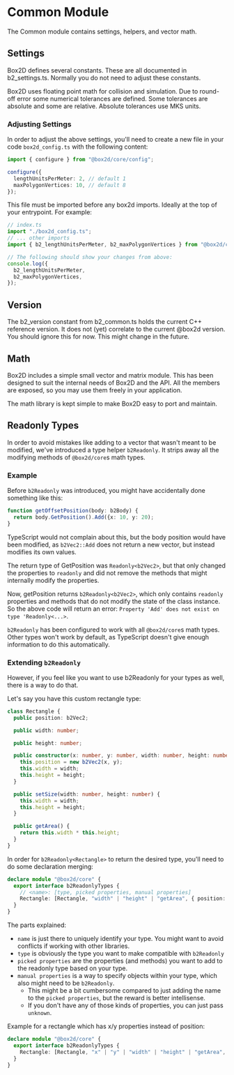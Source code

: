 # Common Module

The Common module contains settings, helpers, and vector math.

## Settings

Box2D defines several constants. These are all documented in
b2_settings.ts. Normally you do not need to adjust these constants.

Box2D uses floating point math for collision and simulation. Due to
round-off error some numerical tolerances are defined. Some tolerances
are absolute and some are relative. Absolute tolerances use MKS units.

### Adjusting Settings

In order to adjust the above settings, you'll need to create a new file in your code `box2d_config.ts` with the following content:

```ts
import { configure } from "@box2d/core/config";

configure({
  lengthUnitsPerMeter: 2, // default 1
  maxPolygonVertices: 10, // default 8
});
```

This file must be imported before any box2d imports. Ideally at the top of your entrypoint. For example:

```ts
// index.ts
import "./box2d_config.ts";
// ... other imports
import { b2_lengthUnitsPerMeter, b2_maxPolygonVertices } from "@box2d/core";

// The following should show your changes from above:
console.log({
  b2_lengthUnitsPerMeter,
  b2_maxPolygonVertices,
});
```

## Version

The b2_version constant from b2_common.ts holds the current C++ reference version. It does not (yet) correlate to the current @box2d version.
You should ignore this for now. This might change in the future.

## Math

Box2D includes a simple small vector and matrix module. This has been
designed to suit the internal needs of Box2D and the API. All the
members are exposed, so you may use them freely in your application.

The math library is kept simple to make Box2D easy to port and maintain.

## Readonly Types

In order to avoid mistakes like adding to a vector that wasn't meant to be modified, we've introduced a type helper `b2Readonly`.
It strips away all the modifying methods of `@box2d/core`s math types.

### Example

Before `b2Readonly` was introduced, you might have accidentally done something like this:

```ts
function getOffsetPosition(body: b2Body) {
  return body.GetPosition().Add({x: 10, y: 20);
}
```

TypeScript would not complain about this, but the body position would have been modified, as `b2Vec2::Add` does not return a new vector, but instead modifies its own values.

The return type of GetPosition was `Readonly<b2Vec2>`, but that only changed the properties to `readonly` and did not remove the methods that might internally modify the properties.

Now, getPosition returns `b2Readonly<b2Vec2>`, which only contains `readonly` properties and methods that do not modify the state of the class instance.
So the above code will return an error: `Property 'Add' does not exist on type 'Readonly<...>`.

`b2Readonly` has been configured to work with all `@box2d/core`s math types. Other types won't work by default, as TypeScript doesn't give enough information to do this automatically.

### Extending `b2Readonly`

However, if you feel like you want to use b2Readonly for your types as well, there is a way to do that.

Let's say you have this custom rectangle type:

```ts
class Rectangle {
  public position: b2Vec2;

  public width: number;

  public height: number;

  public constructor(x: number, y: number, width: number, height: number) {
    this.position = new b2Vec2(x, y);
    this.width = width;
    this.height = height;
  }

  public setSize(width: number, height: number) {
    this.width = width;
    this.height = height;
  }

  public getArea() {
    return this.width * this.height;
  }
}
```

In order for `b2Readonly<Rectangle>` to return the desired type, you'll need to do some declaration merging:

```ts
declare module "@box2d/core" {
  export interface b2ReadonlyTypes {
    // <name>: [type, picked properties, manual properties]
    Rectangle: [Rectangle, "width" | "height" | "getArea", { position: b2Readonly<b2Vec2> }];
  }
}
```

The parts explained:

- `name` is just there to uniquely identify your type. You might want to avoid conflicts if working with other libraries.
- `type` is obviously the type you want to make compatible with `b2Readonly`
- `picked properties` are the properties (and methods) you want to add to the readonly type based on your type.
- `manual properties` is a way to specify objects within your type, which also might need to be `b2Readonly`.
  - This might be a bit cumbersome compared to just adding the name to the `picked properties`, but the reward is better intellisense.
  - If you don't have any of those kinds of properties, you can just pass `unknown`.

Example for a rectangle which has x/y properties instead of position:

```ts
declare module "@box2d/core" {
  export interface b2ReadonlyTypes {
    Rectangle: [Rectangle, "x" | "y" | "width" | "height" | "getArea", unknown];
  }
}
```
